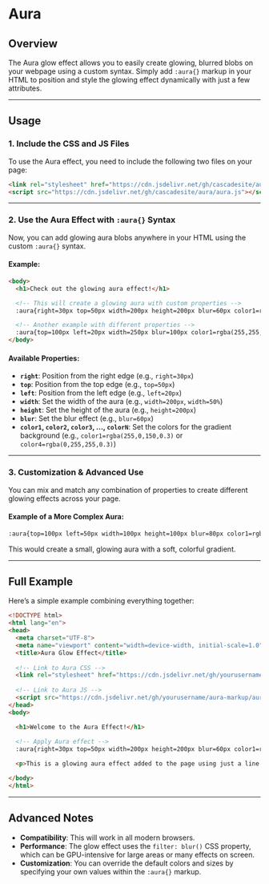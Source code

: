 # Aura

## Overview

The Aura glow effect allows you to easily create glowing, blurred blobs on your webpage using a custom syntax. Simply add `:aura{}` markup in your HTML to position and style the glowing effect dynamically with just a few attributes.

---

## Usage

### 1. Include the CSS and JS Files

To use the Aura effect, you need to include the following two files on your page:

```html
<link rel="stylesheet" href="https://cdn.jsdelivr.net/gh/cascadesite/aura/aura.css">
<script src="https://cdn.jsdelivr.net/gh/cascadesite/aura/aura.js"></script>
```

---

### 2. Use the Aura Effect with `:aura{}` Syntax

Now, you can add glowing aura blobs anywhere in your HTML using the custom `:aura{}` syntax.

#### Example:

```html
<body>
  <h1>Check out the glowing aura effect!</h1>

  <!-- This will create a glowing aura with custom properties -->
  :aura{right=30px top=50px width=200px height=200px blur=60px color1=rgba(255,0,150,0.3) color2=rgba(0,200,255,0.3) color3=rgba(0,255,150,0.3)}

  <!-- Another example with different properties -->
  :aura{top=100px left=20px width=250px blur=100px color1=rgba(255,255,0,0.2) color2=rgba(255,0,0,0.2) color3=rgba(0,0,255,0.2)}
</body>
```

#### Available Properties:

- **`right`**: Position from the right edge (e.g., `right=30px`)
- **`top`**: Position from the top edge (e.g., `top=50px`)
- **`left`**: Position from the left edge (e.g., `left=20px`)
- **`width`**: Set the width of the aura (e.g., `width=200px`, `width=50%`)
- **`height`**: Set the height of the aura (e.g., `height=200px`)
- **`blur`**: Set the blur effect (e.g., `blur=60px`)
- **`color1`, `color2`, `color3`, ..., `colorN`**: Set the colors for the gradient background (e.g., `color1=rgba(255,0,150,0.3)` or `color4=rgba(0,255,255,0.3)`)

---

### 3. Customization & Advanced Use

You can mix and match any combination of properties to create different glowing effects across your page.

#### Example of a More Complex Aura:

```html
:aura{top=100px left=50px width=100px height=100px blur=80px color1=rgba(255,0,150,0.5) color2=rgba(0,200,255,0.5) color3=rgba(0,255,150,0.5)}
```

This would create a small, glowing aura with a soft, colorful gradient.

---

## Full Example

Here’s a simple example combining everything together:

```html
<!DOCTYPE html>
<html lang="en">
<head>
  <meta charset="UTF-8">
  <meta name="viewport" content="width=device-width, initial-scale=1.0">
  <title>Aura Glow Effect</title>
  
  <!-- Link to Aura CSS -->
  <link rel="stylesheet" href="https://cdn.jsdelivr.net/gh/yourusername/aura-markup/aura.css">
  
  <!-- Link to Aura JS -->
  <script src="https://cdn.jsdelivr.net/gh/yourusername/aura-markup/aura.js"></script>
</head>
<body>

  <h1>Welcome to the Aura Effect!</h1>
  
  <!-- Apply Aura effect -->
  :aura{right=30px top=50px width=200px height=200px blur=60px color1=rgba(255,0,150,0.3) color2=rgba(0,200,255,0.3) color3=rgba(0,255,150,0.3)}

  <p>This is a glowing aura effect added to the page using just a line of markup.</p>

</body>
</html>
```

---

## Advanced Notes

- **Compatibility**: This will work in all modern browsers.
- **Performance**: The glow effect uses the `filter: blur()` CSS property, which can be GPU-intensive for large areas or many effects on screen.
- **Customization**: You can override the default colors and sizes by specifying your own values within the `:aura{}` markup.